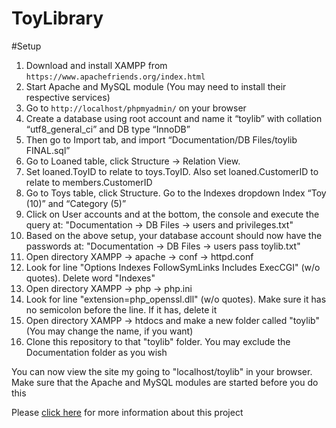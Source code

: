 # ToyLibrary

#Setup
1. Download and install XAMPP from `https://www.apachefriends.org/index.html`
2. Start Apache and MySQL module (You may need to install their respective services)
3. Go to `http://localhost/phpmyadmin/` on your browser
4. Create a database using root account and name it “toylib” with collation “utf8_general_ci” and DB type “InnoDB”
5. Then go to Import tab, and import “Documentation/DB Files/toylib FINAL.sql”
6. Go to Loaned table, click Structure -> Relation View. 
7. Set loaned.ToyID to relate to toys.ToyID. Also set loaned.CustomerID to relate to members.CustomerID
8. Go to Toys table, click Structure. Go to the Indexes dropdown Index “Toy (10)” and “Category (5)”
9. Click on User accounts and at the bottom, the console and execute the query at:
 "Documentation -> DB Files -> users and privileges.txt"
10. Based on the above setup, your database account should now have the passwords at:
 "Documentation -> DB Files -> users pass toylib.txt"
10. Open directory XAMPP -> apache -> conf -> httpd.conf
11. Look for line "Options Indexes FollowSymLinks Includes ExecCGI" (w/o quotes). Delete word "Indexes"
12. Open directory XAMPP -> php -> php.ini
13. Look for line "extension=php_openssl.dll" (w/o quotes). Make sure it has no semicolon before the line. If it has, delete it
14. Open directory XAMPP -> htdocs and make a new folder called "toylib" (You may change the name, if you want)
15. Clone this repository to that "toylib" folder. You may exclude the Documentation folder as you wish

You can now view the site my going to "localhost/toylib" in your browser. Make sure that the Apache and MySQL modules are started before you do this


Please <a href="https://github.com/rjperez94/ToyLibrary/blob/master/Documentation/Brief%20for%203.41.pdf">click here</a> for more information about this project

